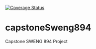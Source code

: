 [![Coverage Status](https://coveralls.io/repos/github/bookit-app/capstoneSweng894/badge.svg?branch=master)](https://coveralls.io/github/bookit-app/capstoneSweng894?branch=master)

# capstoneSweng894
 Capstone SWENG 894 Project
